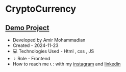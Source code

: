 # CryptoCurrency

 [Demo Project](https://amirmohammadianaftah.github.io/creditcard/)
  - 
- Developed by Amir Mohammadian
- Created - 2024-11-23
- 💻 Technologies Used - Html , css , JS
- ♀️ Role - Frontend
- How to reach me 📞 : with my [instagram](https://www.instagram.com/amirmohammadian.web) and [linkedin](https://www.linkedin.com/in/amir-mohammadian-aa571b31b/)
